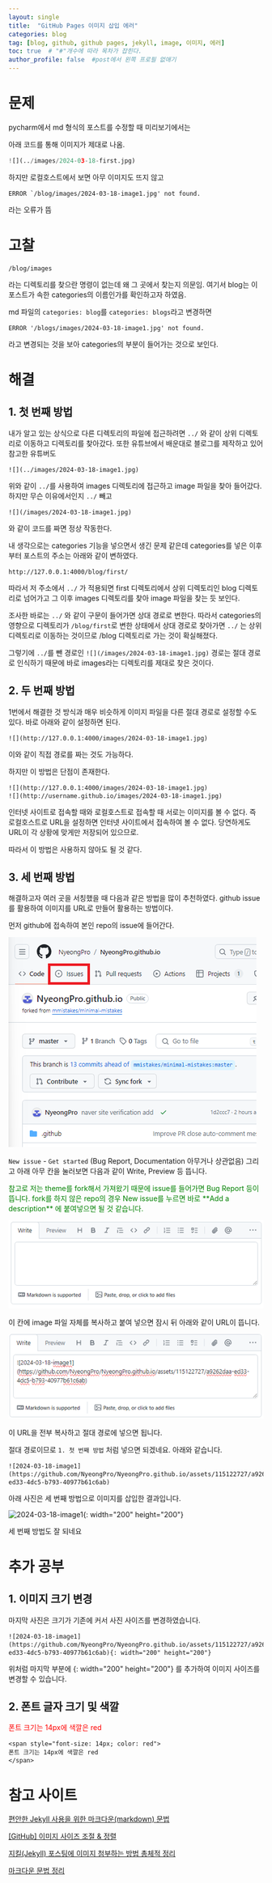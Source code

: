 ```yaml
---
layout: single
title:  "GitHub Pages 이미지 삽입 에러"
categories: blog
tag: [blog, github, github pages, jekyll, image, 이미지, 에러]
toc: true  # "#"개수에 따라 목차가 잡힌다.
author_profile: false  #post에서 왼쪽 프로필 없애기
---
```


# 문제

pycharm에서 md 형식의 포스트를 수정할 때 미리보기에서는

아래 코드를 통해 이미지가 제대로 나옴.

 ```python
 ![](../images/2024-03-18-first.jpg)
 ```

하지만 로컬호스트에서 보면 아무 이미지도 뜨지 않고
```
ERROR `/blog/images/2024-03-18-image1.jpg' not found.
```
라는 오류가 뜸

# 고찰

```
/blog/images
```
라는 디렉토리를 찾으란 명령이 없는데 왜 그 곳에서 찾는지 의문임.
여기서 blog는 이 포스트가 속한 categories의 이름인가를 확인하고자 하였음.

md 파일의 `categories: blog`를  `categories: blogs`라고 변경하면 
```
ERROR '/blogs/images/2024-03-18-image1.jpg' not found.
``` 
라고 변경되는 것을 보아 categories의 부분이 들어가는 것으로 보인다.

# 해결

## 1. 첫 번째 방법
내가 알고 있는 상식으로 다른 디렉토리의 파일에 접근하려면 
`../` 와 같이 상위 디렉토리로 이동하고 디렉토리를 찾아갔다. 
또한 유튜브에서 배운대로 블로그를 제작하고 있어 참고한 유튜버도 

```
![](../images/2024-03-18-image1.jpg)
```
위와 같이 `../`를 사용하여 images 디렉토리에 접근하고 image 파일을 찾아 들어갔다.
하지만 무슨 이유에서인지 `../` 빼고 

```
![](/images/2024-03-18-image1.jpg)
```
와 같이 코드를 짜면 정상 작동한다. 

내 생각으로는 categories 기능을 넣으면서 생긴 문제 같은데
categories를 넣은 이후부터 포스트의 주소는 아래와 같이 변하였다.
```
http://127.0.0.1:4000/blog/first/
```
따라서 저 주소에서 `../` 가 적용되면 first 디렉토리에서 상위 디렉토리인 blog 디렉토리로 넘어가고
그 이후 images 디렉토리를 찾아 image 파일을 찾는 듯 보인다.

조사한 바로는 `../` 와 같이 구문이 들어가면 상대 경로로 변한다.
따라서 categories의 영향으로 디렉토리가 `/blog/first`로 변한 상태에서
상대 경로로 찾아가면 `../` 는 상위 디렉토리로 이동하는 것이므로 /blog 디렉토리로 가는 것이 확실해졌다.

그렇기에 `../`를 뺀 경로인 `![](/images/2024-03-18-image1.jpg)` 경로는 절대 경로로 인식하기 때문에
바로 images라는 디렉토리를 제대로 찾은 것이다.

## 2. 두 번째 방법

1번에서 해결한 것 방식과 매우 비슷하게 이미지 파일을 다른 절대 경로로 설정할 수도 있다.
바로 아래와 같이 설정하면 된다.
```
![](http://127.0.0.1:4000/images/2024-03-18-image1.jpg)
```
이와 같이 직접 경로를 짜는 것도 가능하다. 

하지만 이 방법은 단점이 존재한다.
```
![](http://127.0.0.1:4000/images/2024-03-18-image1.jpg)
![](http://username.github.io/images/2024-03-18-image1.jpg)
```
인터넷 사이트로 접속할 때와 로컬호스트로 접속할 때 서로는 이미지를 볼 수 없다.
즉 로컬호스트로 URL을 설정하면 인터넷 사이트에서 접속하여 볼 수 없다.
당연하게도 URL이 각 상황에 맞게만 저장되어 있으므로.

따라서 이 방법은 사용하지 않아도 될 것 같다.

## 3. 세 번째 방법

해결하고자 여러 곳을 서칭했을 때 다음과 같은 방법을 많이 추천하였다.
github issue를 활용하여 이미지를 URL로 만들어 활용하는 방법이다.

먼저 github에 접속하여 본인 repo의 issue에 들어간다.

![](/images/2024-03-19/issue-capture.png)

`New issue` - `Get started` (Bug Report, Documentation 아무거나 상관없음)
그리고 아래 아무 칸을 눌러보면 다음과 같이 Write, Preview 등 뜹니다.  

<span style="font-size: 14px; color: green">
참고로 저는 theme를 fork해서 가져왔기 때문에 issue를 들어가면 Bug Report 등이 뜹니다.   
fork를 하지 않은 repo의 경우 New issue를 누르면 바로 **Add a description** 에 붙여넣으면 될 것 같습니다.
</span>




![](/images/2024-03-19/writecap1.png)

이 칸에 image 파일 자체를 복사하고 붙여 넣으면 잠시 뒤 아래와 같이 URL이 뜹니다.

![](/images/2024-03-19/writecap2.png)

이 URL을 전부 복사하고 절대 경로에 넣으면 됩니다.

절대 경로이므로 `1. 첫 번째 방법` 처럼 넣으면 되겠네요.
아래와 같습니다.
```
![2024-03-18-image1](https://github.com/NyeongPro/NyeongPro.github.io/assets/115122727/a9262daa-ed33-4dc5-b793-40977b61c6ab)
```

아래 사진은 세 번째 방법으로 이미지를 삽입한 결과입니다.

![2024-03-18-image1](https://github.com/NyeongPro/NyeongPro.github.io/assets/115122727/a9262daa-ed33-4dc5-b793-40977b61c6ab){: width="200" height="200"}

세 번째 방법도 잘 되네요

# 추가 공부

## 1. 이미지 크기 변경
마지막 사진은 크기가 기존에 커서 사진 사이즈를 변경하였습니다.

```
![2024-03-18-image1](https://github.com/NyeongPro/NyeongPro.github.io/assets/115122727/a9262daa-ed33-4dc5-b793-40977b61c6ab){: width="200" height="200"}
```

위처럼 마지막 부분에 {: width="200" height="200"} 를 추가하여 이미지 사이즈를 변경할 수 있습니다.

## 2. 폰트 글자 크기 및 색깔
<span style="font-size: 14px; color: red">
폰트 크기는 14px에 색깔은 red
</span>

```
<span style="font-size: 14px; color: red">
폰트 크기는 14px에 색깔은 red
</span>
```



# 참고 사이트
[편안한 Jekyll 사용을 위한 마크다운(markdown) 문법](https://teddylee777.github.io/jekyll/Jekyll-%EC%82%AC%EC%9A%A9%EC%9D%84-%EC%9C%84%ED%95%9C-markdown-%EB%AC%B8%EB%B2%95/#--general)  

[[GitHub] 이미지 사이즈 조절 & 정렬](https://blog.yena.io/studynote/2017/11/23/Github-resize-image.html)

[지킬(Jekyll) 포스팅에 이미지 첨부하는 방법 총체적 정리](https://blog.jaeyoon.io/2017/12/jekyll-image.html)

[마크다운 문법 정리](https://velog.io/@sanbondeveloper/%EB%B8%94%EB%A1%9C%EA%B7%B8-%EA%B8%80%EC%93%B0%EA%B8%B0%EB%A5%BC-%EC%9C%84%ED%95%9C-%EB%A7%88%ED%81%AC%EB%8B%A4%EC%9A%B4MarkDown)